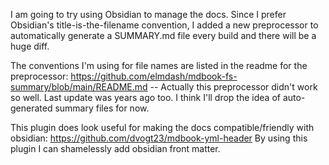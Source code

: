 I am going to try using Obsidian to manage the docs. Since I prefer Obsidian's
title-is-the-filename convention, I added a new preprocessor to automatically
generate a SUMMARY.md file every build and there will be a huge diff.

The conventions I'm using for file names are listed in the readme for the
preprocessor: https://github.com/elmdash/mdbook-fs-summary/blob/main/README.md -- Actually this preprocessor didn't work so well. Last update was years ago too. I think I'll drop the idea of auto-generated summary files for now.

This plugin does look useful for making the docs compatible/friendly with obsidian: https://github.com/dvogt23/mdbook-yml-header By using this plugin I can shamelessly add obsidian front matter.
